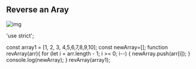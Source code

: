 ## Reverse an Aray



![img](/home/noor/ASAC/data-structures-and-algorithms-401/array-reverse/code1.png)



'use strict';

const array1 = [1, 2, 3, 4,5,6,7,8,9,10];
const newArray=[];
function revArray(arr){
  	for (let i = arr.length - 1; i >= 0; i--) {
      newArray.push(arr[i]);
    }
    	console.log(newArray);
}
revArray(array1);